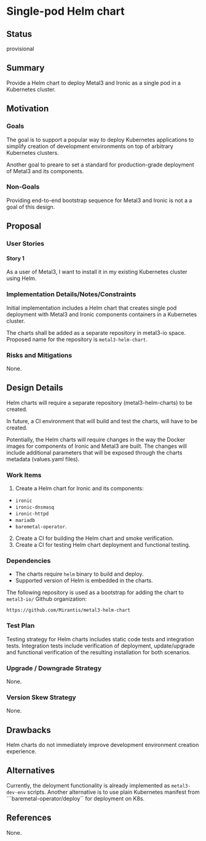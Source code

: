 <!--
 This work is licensed under a Creative Commons Attribution 3.0
 Unported License.

 http://creativecommons.org/licenses/by/3.0/legalcode
-->

# Single-pod Helm chart

## Status

provisional

## Summary

Provide a Helm chart to deploy Metal3 and Ironic as a single
pod in a Kubernetes cluster.

## Motivation

### Goals

The goal is to support a popular way to deploy Kubernetes applications
to simplify creation of development environments on top of arbitrary
Kubernetes clusters.

Another goal to preare to set a standard for production-grade deployment
of Metal3 and its components.

### Non-Goals

Providing end-to-end bootstrap sequence for Metal3 and Ironic is not a
a goal of this design.

## Proposal

### User Stories

#### Story 1

As a user of Metal3, I want to install it in my existing Kubernetes
cluster using Helm.

### Implementation Details/Notes/Constraints

Initial implementation includes a Helm chart that creates single
pod deployment with Metal3 and Ironic components containers
in a Kubernetes cluster.

The charts shall be added as a separate repository in metal3-io space.
Proposed name for the repository is ``metal3-helm-chart``.

### Risks and Mitigations

None.

## Design Details

Helm charts will require a separate repository (metal3-helm-charts)
to be created.

In future, a CI environment that will build and test the charts,
will have to be created.

Potentially, the Helm charts will require changes in the way the
Docker images for components of Ironic and Metal3 are built. The
changes will include additional parameters that will be exposed
through the charts metadata (values.yaml files).

### Work Items

1. Create a Helm chart for Ironic and its components:
  - ``ironic``
  - ``ironic-dnsmasq``
  - ``ironic-httpd``
  - ``mariadb``
  - ``baremetal-operator``.
2. Create a CI for building the Helm chart and smoke verification.
3. Create a CI for testing Helm chart deployment and functional
   testing.

### Dependencies

- The charts require ``helm`` binary to build and deploy.
- Supported version of Helm is embedded in the charts.

The following repository is used as a bootstrap for adding
the chart to ``metal3-io/`` Github organization:

`https://github.com/Mirantis/metal3-helm-chart`

### Test Plan

Testing strategy for Helm charts includes static code tests and
integration tests. Integration tests include verification of
deployment, update/upgrade and functional verification of the
resulting installation for both scenarios.

### Upgrade / Downgrade Strategy

None.

### Version Skew Strategy

None.

## Drawbacks

Helm charts do not immediately improve development environment
creation experience.

## Alternatives

Currently, the deloyment functionality is already implemented as
``metal3-dev-env`` scripts. Another alternative is to use plain
Kubernetes manifest from ```baremetal-operator/deploy`` for
deployment on K8s.

## References

None.
